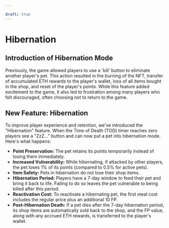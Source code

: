 ```yaml
---

draft: true
---
```


# Hibernation

## Introduction of Hibernation Mode

Previously, the game allowed players to use a 'kill' button to eliminate another player's pet. This action resulted in the burning of the NFT, transfer of accumulated ETH rewards to the player's wallet, loss of all items bought in the shop, and reset of the player's points. While this feature added excitement to the game, it also led to frustration among many players who felt discouraged, often choosing not to return to the game.

## New Feature: Hibernation
To improve player experience and retention, we've introduced the "Hibernation" feature. When the Time of Death (TOD) timer reaches zero players see a "ZzZ..." button and can now put a pet into hibernation mode. Here's what happens:

- **Point Preservation:** The pet retains its points temporarily instead of losing them immediately.
- **Increased Vulnerability:** While hibernating, if attacked by other players, the pet loses 1% of its points (compared to 0.5% for active pets).
- **Item Safety:** Pets in hibernation do not lose their shop items.
- **Hibernation Period:** Players have a 7-day window to feed their pet and bring it back to life. Failing to do so leaves the pet vulnerable to being killed after this period.
- **Reactivation Cost:** To reactivate a hibernating pet, the first meal cost includes the regular price plus an additional 10 FP.
- **Post-Hibernation Death:** If a pet dies after the 7-day hibernation period, its shop items are automatically sold back to the shop, and the FP value, along with any accrued ETH rewards, is transferred to the player's wallet.
